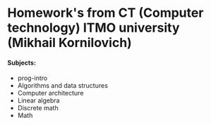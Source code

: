 # Homework's from CT (Computer technology) ITMO university (Mikhail Kornilovich)
#### Subjects:
- prog-intro
- Algorithms and data structures
- Computer architecture
- Linear algebra
- Discrete math
- Math
